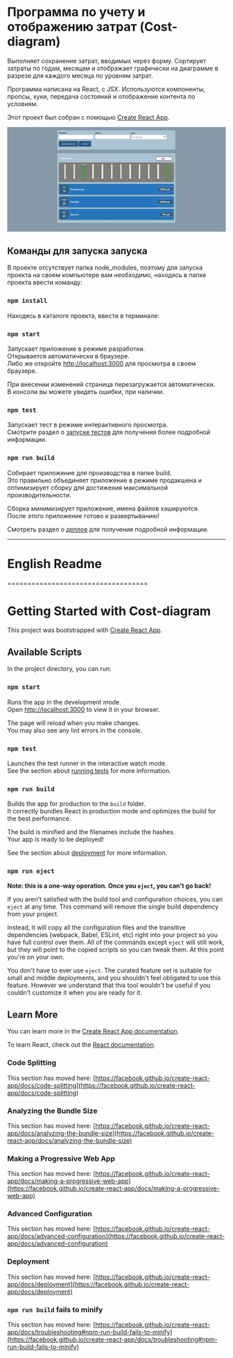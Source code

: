 # Программа по учету и отображению затрат (Cost-diagram)

Выполняет сохранение затрат, вводимых через форму. 
Сортирует затраты по годам, месяцам и отображает графически на диаграмме в разрезе для каждого месяца по уровням затрат. 

Программа написана на React, с JSX.
Используются компоненты, пропсы, хуки, передача состояний и отображение контента по условиям. 


Этот проект был собран с помощью [Create React App](https://github.com/facebook/create-react-app).

<img src="./screen.jpg" alt="Скриншот приложения">


## Команды для запуска запуска

В проекте отсутствует папка node_modules, поэтому для запуска проекта на своем компьютере вам необходимо, находясь в папке проекта ввести команду: 
### `npm install`

Находясь в каталоге проекта, ввести в терминале:

### `npm start`

Запускает приложение в режиме разработки.\
Открывается автоматически в браузере.\
Либо же откройте [http://localhost:3000](http://localhost:3000) для просмотра в своем браузере.

При внесении изменений страница перезагружается автоматически.\
В консоли вы можете увидеть ошибки, при наличии.

### `npm test`

Запускает тест в режиме интерактивного просмотра.\
Смотрите раздел о [запуске тестов](https://facebook.github.io/create-react-app/docs/running-tests) для получения более подробной информации.

### `npm run build`

Собирает приложение для производства в папке build.\
Это правильно объединяет приложение в режиме продакшена и оптимизирует сборку для достижения максимальной производительности.

Сборка минимизирует приложение, имена файлов хэшируются.\
После этого приложение готово к развертыванию!

Смотреть раздел о [деплое](https://facebook.github.io/create-react-app/docs/deployment) для получения подробной информации.

____________________
# English Readme
===================================

# Getting Started with Cost-diagram

This project was bootstrapped with [Create React App](https://github.com/facebook/create-react-app).

## Available Scripts

In the project directory, you can run:

### `npm start`

Runs the app in the development mode.\
Open [http://localhost:3000](http://localhost:3000) to view it in your browser.

The page will reload when you make changes.\
You may also see any lint errors in the console.

### `npm test`

Launches the test runner in the interactive watch mode.\
See the section about [running tests](https://facebook.github.io/create-react-app/docs/running-tests) for more information.

### `npm run build`

Builds the app for production to the `build` folder.\
It correctly bundles React in production mode and optimizes the build for the best performance.

The build is minified and the filenames include the hashes.\
Your app is ready to be deployed!

See the section about [deployment](https://facebook.github.io/create-react-app/docs/deployment) for more information.

### `npm run eject`

**Note: this is a one-way operation. Once you `eject`, you can't go back!**

If you aren't satisfied with the build tool and configuration choices, you can `eject` at any time. This command will remove the single build dependency from your project.

Instead, it will copy all the configuration files and the transitive dependencies (webpack, Babel, ESLint, etc) right into your project so you have full control over them. All of the commands except `eject` will still work, but they will point to the copied scripts so you can tweak them. At this point you're on your own.

You don't have to ever use `eject`. The curated feature set is suitable for small and middle deployments, and you shouldn't feel obligated to use this feature. However we understand that this tool wouldn't be useful if you couldn't customize it when you are ready for it.

## Learn More

You can learn more in the [Create React App documentation](https://facebook.github.io/create-react-app/docs/getting-started).

To learn React, check out the [React documentation](https://reactjs.org/).

### Code Splitting

This section has moved here: [https://facebook.github.io/create-react-app/docs/code-splitting](https://facebook.github.io/create-react-app/docs/code-splitting)

### Analyzing the Bundle Size

This section has moved here: [https://facebook.github.io/create-react-app/docs/analyzing-the-bundle-size](https://facebook.github.io/create-react-app/docs/analyzing-the-bundle-size)

### Making a Progressive Web App

This section has moved here: [https://facebook.github.io/create-react-app/docs/making-a-progressive-web-app](https://facebook.github.io/create-react-app/docs/making-a-progressive-web-app)

### Advanced Configuration

This section has moved here: [https://facebook.github.io/create-react-app/docs/advanced-configuration](https://facebook.github.io/create-react-app/docs/advanced-configuration)

### Deployment

This section has moved here: [https://facebook.github.io/create-react-app/docs/deployment](https://facebook.github.io/create-react-app/docs/deployment)

### `npm run build` fails to minify

This section has moved here: [https://facebook.github.io/create-react-app/docs/troubleshooting#npm-run-build-fails-to-minify](https://facebook.github.io/create-react-app/docs/troubleshooting#npm-run-build-fails-to-minify)

